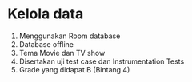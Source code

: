 # Kelola data<br>
1. Menggunakan Room database
2. Database offline
3. Tema Movie dan TV show
4. Disertakan uji test case dan Instrumentation Tests
5. Grade yang didapat B (Bintang 4)
